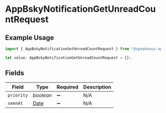 # AppBskyNotificationGetUnreadCountRequest

## Example Usage

```typescript
import { AppBskyNotificationGetUnreadCountRequest } from "@speakeasy-api/bluesky/models/operations";

let value: AppBskyNotificationGetUnreadCountRequest = {};
```

## Fields

| Field                                                                                         | Type                                                                                          | Required                                                                                      | Description                                                                                   |
| --------------------------------------------------------------------------------------------- | --------------------------------------------------------------------------------------------- | --------------------------------------------------------------------------------------------- | --------------------------------------------------------------------------------------------- |
| `priority`                                                                                    | *boolean*                                                                                     | :heavy_minus_sign:                                                                            | N/A                                                                                           |
| `seenAt`                                                                                      | [Date](https://developer.mozilla.org/en-US/docs/Web/JavaScript/Reference/Global_Objects/Date) | :heavy_minus_sign:                                                                            | N/A                                                                                           |